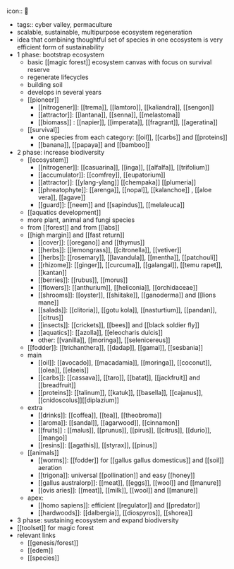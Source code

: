 icon:: 🪷

- tags:: cyber valley, permaculture
- scalable, sustainable, multipurpose ecosystem regeneration
- idea that combining thoughtful set of species in one ecosystem is very efficient form of sustainability
- 1 phase: bootstrap ecosystem
	- basic [[magic forest]] ecosystem canvas with focus on survival reserve
	- regenerate lifecycles
	- building soil
	- develops in several years
	- [[pioneer]]
		- [[nitrogener]]: [[trema]], [[lamtoro]], [[kaliandra]], [[sengon]]
		- [[attractor]]: [[lantana]], [[senna]], [[melastoma]]
		- [[biomass]] : [[napier]], [[imperata]], [[fragrant]], [[ageratina]]
	- [[survival]]
		- one species from each category: [[oil]], [[carbs]] and [[proteins]]
		- [[banana]], [[papaya]] and [[bamboo]]
- 2 phase: increase biodiversity
	- [[ecosystem]]
		- [[nitrogener]]: [[casuarina]], [[inga]], [[alfalfa]], [[trifolium]]
		- [[accumulator]]: [[comfrey]], [[eupatorium]]
		- [[attractor]]: [[ylang-ylang]] [[chempaka]] [[plumeria]]
		- [[phreatophyte]]: [[arenga]], [[nopal]], [[kalanchoe]] , [[aloe vera]], [[agave]]
		- [[guard]]: [[neem]] and [[sapindus]], [[melaleuca]]
	- [[aquatics development]]
	- more plant, animal and fungi species
	- from [[forest]] and from [[labs]]
	- [[high margin]] and [[fast return]]
		- [[cover]]: [[oregano]] and [[thymus]]
		- [[herbs]]: [[lemongrass]], [[citronella]], [[vetiver]]
		- [[herbs]]: [[rosemary]], [[lavandula]], [[mentha]], [[patchouli]]
		- [[rhizome]]: [[ginger]], [[curcuma]], [[galangal]], [[temu rapet]], [[kantan]]
		- [[berries]]: [[rubus]], [[morus]]
		- [[flowers]]: [[anthurium]], [[heliconia]], [[orchidaceae]]
		- [[shrooms]]: [[oyster]], [[shiitake]], [[ganoderma]] and [[lions mane]]
		- [[salads]]: [[clitoria]], [[gotu kola]], [[nasturtium]], [[pandan]], [[citrus]]
		- [[insects]]: [[crickets]], [[bees]] and [[black soldier fly]]
		- [[aquatics]]: [[azolla]], [[eleocharis dulcis]]
		- other: [[vanilla]], [[moringa]], [[selenicereus]]
	- [[fodder]]: [[trichanthera]], [[dadap]], [[gamal]], [[sesbania]]
	- main
		- [[oil]]: [[avocado]], [[macadamia]], [[moringa]], [[coconut]], [[olea]], [[elaeis]]
		- [[carbs]]: [[cassava]], [[taro]], [[batat]], [[jackfruit]] and [[breadfruit]]
		- [[proteins]]: [[talinum]], [[katuk]], [[basella]], [[cajanus]], [[cnidoscolus]][[diplazium]]
	- extra
		- [[drinks]]: [[coffea]], [[tea]], [[theobroma]]
		- [[aroma]]: [[sandal]], [[agarwood]], [[cinnamon]]
		- [[fruits]] : [[malus]], [[prunus]], [[pirus]], [[citrus]], [[durio]], [[mango]]
		- [[resins]]: [[agathis]], [[styrax]], [[pinus]]
	- [[animals]]
		- [[worms]]: [[fodder]] for [[gallus gallus domesticus]] and [[soil]] aeration
		- [[trigona]]: universal [[pollination]] and easy [[honey]]
		- [[gallus australorp]]: [[meat]], [[eggs]], [[wool]] and [[manure]]
		- [[ovis aries]]: [[meat]], [[milk]], [[wool]] and [[manure]]
	- apex:
		- [[homo sapiens]]: efficient [[regulator]] and [[predator]]
		- [[hardwoods]]: [[dalbergia]], [[diospyros]], [[shorea]]
- 3 phase: sustaining ecosystem and expand biodiversity
- [[toolset]] for magic forest
- relevant links
	- [[genesis/forest]]
	- [[edem]]
	- [[species]]